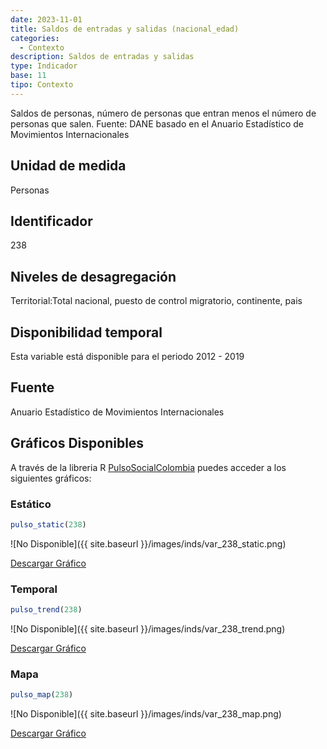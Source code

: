```yaml
---
date: 2023-11-01
title: Saldos de entradas y salidas (nacional_edad)
categories:
  - Contexto
description: Saldos de entradas y salidas
type: Indicador
base: 11
tipo: Contexto
--- 
```


Saldos de personas, número de personas que entran menos el número de personas que salen.
Fuente: DANE basado en el Anuario Estadístico de Movimientos Internacionales

## Unidad de medida
Personas

## Identificador
238

## Niveles de desagregación
Territorial:Total nacional, puesto de control migratorio, continente, pais

## Disponibilidad temporal
Esta variable está disponible para el periodo 2012 - 2019

## Fuente
Anuario Estadístico de Movimientos Internacionales

## Gráficos Disponibles

A través de la libreria R [PulsoSocialColombia](https://github.com/pulsosocialcolombia/PulsoSocialColombia) puedes acceder a los siguientes gráficos:

### Estático

``` R
pulso_static(238)
```

![No Disponible]({{ site.baseurl }}/images/inds/var_238_static.png)

<a href='{{ site.baseurl }}/images/inds/var_238_static.png'>Descargar Gráfico</a>

### Temporal

``` R
pulso_trend(238)
```

![No Disponible]({{ site.baseurl }}/images/inds/var_238_trend.png)

<a href='{{ site.baseurl }}/images/inds/var_238_trend.png'>Descargar Gráfico</a>

### Mapa

``` R
pulso_map(238)
```

![No Disponible]({{ site.baseurl }}/images/inds/var_238_map.png)

<a href='{{ site.baseurl }}/images/inds/var_238_map.png'>Descargar Gráfico</a>